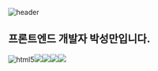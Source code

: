 ![header](https://capsule-render.vercel.app/api?type=waving&color=auto&height=100&section=header&text=Sungman's%20Git&fontSize=40&fontAlign=80&stroke=000000)

## 프론트엔드 개발자 박성만입니다.

<img src="https://img.shields.io/badge/HTML5-orange?logo=HTML5&logoColor=white" alt='html5' /><img src="https://img.shields.io/badge/CSS3-blue?logo=CSS&logoColor=white" /><img src="https://img.shields.io/badge/Javascript-yellow?logo=javascript&logoColor=white" /><img src="https://img.shields.io/badge/React-skyblue?logo=react&logoColor=white" /><img src="https://img.shields.io/badge/Node.js-darkgreen?logo=node.js&logoColor=white" />
